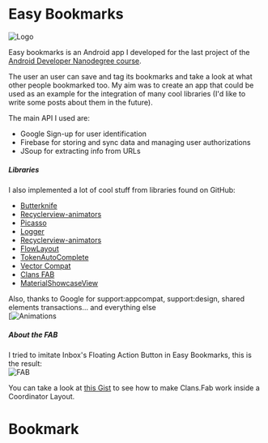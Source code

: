 # Easy Bookmarks 
![Logo](https://raw.githubusercontent.com/mmazzarolo/easy-bookmarks/master/app/src/main/res/mipmap-mdpi/ic_launcher.png "Optional Title") 


Easy bookmarks is an Android app I developed for the last project of the [Android Developer Nanodegree course](https://www.udacity.com/course/android-developer-nanodegree--nd801).

The user an user can save and tag its bookmarks and take a look at what other people bookmarked too.
My aim was to create an app that could be used as an example for the integration of many cool libraries (I'd like to write some posts about them in the future).

The main API I used are:
- Google Sign-up for user identification 
- Firebase for storing and sync data and managing user authorizations
- JSoup for extracting info from URLs

##### Libraries
I also implemented a lot of cool stuff from libraries found on GitHub:
- [Butterknife](https://github.com/JakeWharton/butterknife)
- [Recyclerview-animators](https://github.com/wasabeef/recyclerview-animators)
- [Picasso](http://square.github.io/picasso/)
- [Logger](https://github.com/orhanobut/logger)
- [Recyclerview-animators](https://github.com/johncarl81/parceler)
- [FlowLayout](https://github.com/ApmeM/android-flowlayout)
- [TokenAutoComplete](https://github.com/splitwise/TokenAutoComplete)
- [Vector Compat](https://github.com/wnafee/vector-compat)
- [Clans FAB](https://github.com/Clans/FloatingActionButton)
- [MaterialShowcaseView](https://github.com/deano2390/MaterialShowcaseView)

Also, thanks to Google for support:appcompat, support:design, shared elements transactions... and everything else  
[![Animations](https://raw.githubusercontent.com/mmazzarolo/easy-bookmarks/master/extras/1.gif "Optional Title")

##### About the FAB

I tried to imitate Inbox's Floating Action Button in Easy Bookmarks, this is the result:  
![FAB](https://raw.githubusercontent.com/mmazzarolo/easy-bookmarks/master/extras/2.gif "Optional Title")

You can take a look at [this Gist](https://gist.github.com/mmazzarolo/a5d780807fdfa93ee7ed) to see how to make Clans.Fab work inside a Coordinator Layout.





# Bookmark
